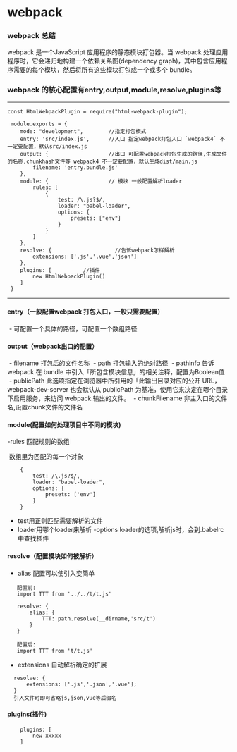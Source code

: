 # webpack

### webpack 总结
  webpack 是一个JavaScript 应用程序的静态模块打包器。当 webpack 处理应用程序时，它会递归地构建一个依赖关系图(dependency graph)，其中包含应用程序需要的每个模块，然后将所有这些模块打包成一个或多个 bundle。
  
### webpack 的核心配置有entry,output,module,resolve,plugins等

---
```
const HtmlWebpackPlugin = require("html-webpack-plugin");

 module.exports = {
    mode: "development",        //指定打包模式
    entry: 'src/index.js',      //入口 指定webpack打包入口 `webpack4` 不一定要配置，默认src/index.js 
    output: {                   //出口 可配置webpack打包生成的路径,生成文件的名称,chunkhash文件等 webpack4 不一定要配置，默认生成dist/main.js
        filename: 'entry.bundle.js'
    },
    module: {                   // 模块 一般配置解析loader
        rules: [
            {
                test: /\.js?$/,
                loader: "babel-loader",
                options: { 
                    presets: ["env"]
                }
            }
        ]
    },
    resolve: {                    //告诉webpack怎样解析
        extensions: ['.js','.vue','json']
    },
    plugins: [          //插件
        new HtmlWebpackPlugin()
    ]
 }   
```
  
---

#### entry（一般配置webpack 打包入口，一般只需要配置）
  - 可配置一个具体的路径，可配置一个数组路径
  
#### output（webpack出口的配置）
  - filename 打包后的文件名称
  - path 打包输入的绝对路径
  - pathinfo 告诉 webpack 在 bundle 中引入「所包含模块信息」的相关注释，配置为Boolean值
  - publicPath 此选项指定在浏览器中所引用的「此输出目录对应的公开 URL，webpack-dev-server 也会默认从 publicPath 为基准，使用它来决定在哪个目录下启用服务，来访问 webpack 输出的文件。
  - chunkFilename 非主入口的文件名,设置chunk文件的文件名

#### module(配置如何处理项目中不同的模块)
  -rules 匹配规则的数组
  
  数组里为匹配的每一个对象
```
    {
        test: /\.js?$/,
        loader: "babel-loader",
        options: {
            presets: ['env']
        }
    }
```
  - test用正则匹配需要解析的文件
  - loader用哪个loader来解析
  -options loader的选项,解析js时，会到.babelrc中查找插件

#### resolve（配置模块如何被解析）
 - alias 配置可以使引入变简单
 ```
    配置前:
    import TTT from '../../t/t.js'

    resolve: {
        alias: {
            TTT: path.resolve(__dirname,'src/t')
        }
    }

    配置后:
    import TTT from 't/t.js'
 ```
 
 - extensions 自动解析确定的扩展
  ```
    resolve: {
        extensions: ['.js','.json','.vue'];
    }
    引入文件时即可省略js,json,vue等后缀名
  ```

#### plugins(插件)
```
    plugins: [
        new xxxxx
    ]
```
